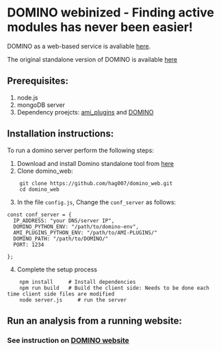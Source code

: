 # DOMINO webinized - Finding active modules has never been easier!

DOMINO as a web-based service is avaliable [here](http://domino.cs.tau.ac.il/).

The original standalone version of DOMINO is available [here](https://github.com/Shamir-Lab/DOMINO)

## Prerequisites:
1. node.js
2. mongoDB server
3. Dependency proejcts: [ami_plugins](https://github.com/Shamir-Lab/ami_plugins) and [DOMINO](https://github.com/Shamir-Lab/domino)

## Installation instructions:
To run a domino server perform the following steps:
1. Download and install Domino standalone tool from [here](https://github.com/Shamir-Lab/DOMINO)
2. Clone domino_web:
```
    git clone https://github.com/hag007/domino_web.git
    cd domino_web
```
3. In the file `config.js`, Change the `conf_server` as follows:
```
const conf_server = {
  IP_ADDRESS: "your DNS/server IP",
  DOMINO_PYTHON_ENV: "/path/to/domino-env",
  AMI_PLUGINS_PYTHON_ENV: "/path/to/AMI-PLUGINS/"
  DOMINO_PATH: "/path/to/DOMINO/"
  PORT: 1234

};
```
4. Complete the setup process
```
    npm install     # Install dependencies
    npm run build   # Build the client side: Needs to be done each time client side files are modified
    node server.js     # run the server
```

## Run an analysis from a running website: 

### See instruction on [DOMINO website](http://domino.cs.tau.ac.il/)
